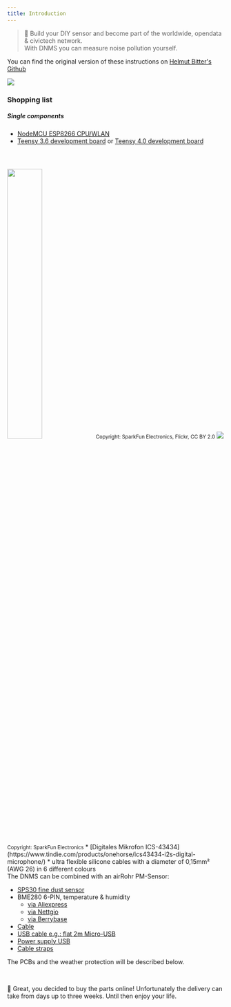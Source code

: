```yaml
---
title: Introduction
---
```

> 🚧 Build your DIY sensor and become part of the worldwide, opendata & civictech network. <br> With DNMS you can measure noise pollution yourself.

You can find the original version of these instructions on [Helmut Bitter's Github](https://github.com/hbitter/DNMS/tree/master/Manual)


<img src="../docs/dnms-kit.jpg"/>

### Shopping list

##### Single components
* [NodeMCU ESP8266 CPU/WLAN](https://www.aliexpress.com/wholesale?groupsort=1&SortType=price_asc&SearchText=nodemcu+v3+esp8266+ch340)
* [Teensy 3.6 development board](https://www.pjrc.com/store/teensy36.html)
or [Teensy 4.0 development board](https://www.pjrc.com/store/teensy40.html)
<img src="../docs/teen36.jpg" style="width:40%; margin-top: 3em"/>
<small>Copyright: SparkFun Electronics, Flickr, CC BY 2.0</small>
<img src="../docs/teen40.jpg" sstyle="width:40%; margin-top: 3em"/>
<small>Copyright: SparkFun Electronics</small>
* [Digitales Mikrofon ICS-43434](https://www.tindie.com/products/onehorse/ics43434-i2s-digital-microphone/)
* ultra flexible silicone cables with a diameter of 0,15mm² (AWG 26) in 6 different colours
<br>
The DNMS can be combined with an airRohr PM-Sensor:

* [SPS30 fine dust sensor](https://www.sparkfun.com/products/15103)
* BME280 6-PIN, temperature & humidity
  - [via Aliexpress](https://www.aliexpress.com/wholesale?catId=0&initiative_id=SB_20200308040440&SearchText=bme280+-5V+%2B3.3V)
  - [via Nettgio](https://nettigo.eu/products/module-pressure-humidity-and-temperature-sensor-bosch-bme280)
  - [via Berrybase](https://www.berrybase.de/bauelemente/sensoren-module/feuchtigkeit/bme680-breakout-board-4in1-sensor-f-252-r-temperatur-luftfeuchtigkeit-luftdruck-und-luftg-252-t)
* [Cable](http://www.aliexpress.com/wholesale?groupsort=1&SortType=price_asc&SearchText=Dupont+cable+20cm+female-female)
* [USB cable e.g.: flat 2m Micro-USB](https://www.aliexpress.com/wholesale?catId=0&initiative_id=SB_20200308040708&SearchText=micro+usb+flat+cable+2m)
* [Power supply USB](https://www.aliexpress.com/wholesale?catId=0&initiative_id=SB_20200308040834&SearchText=single+micro+usb+eu+power+supply)
* [Cable straps](https://www.aliexpress.com/wholesale?catId=0&initiative_id=SB_20200308040852&SearchText=cable+straps)

The PCBs and the weather protection will be described below.


<br>

🙌 Great, you decided to buy the parts online! 
Unfortunately the delivery can take from days up to three weeks. 
Until then enjoy your life️.
